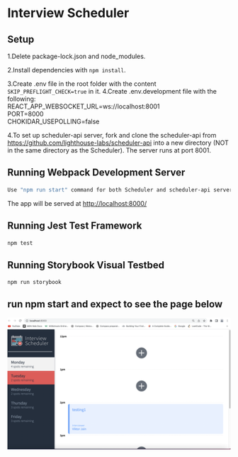 # Interview Scheduler

## Setup

1.Delete package-lock.json and node_modules.<br/>

2.Install dependencies with `npm install`.<br/>

3.Create .env file in the root folder with the content
`SKIP_PREFLIGHT_CHECK=true` in it.
4.Create .env.development file with the following:<br/>
REACT_APP_WEBSOCKET_URL=ws://localhost:8001<br/>
PORT=8000<br/>
CHOKIDAR_USEPOLLING=false<br/>

4.To set up scheduler-api server, fork and clone the scheduler-api from https://github.com/lighthouse-labs/scheduler-api into a new directory (NOT in the same directory as the Scheduler). The server runs at port 8001.

## Running Webpack Development Server

```sh
Use "npm run start" command for both Scheduler and scheduler-api server.
```

The app will be served at <http://localhost:8000/>

## Running Jest Test Framework

```sh
npm test
```

## Running Storybook Visual Testbed

```sh
npm run storybook
```

## run npm start and expect to see the page below

!["User Interface"](public/images/scheduler_ui.png)
